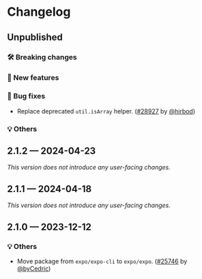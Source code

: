 # Changelog

## Unpublished

### 🛠 Breaking changes

### 🎉 New features

### 🐛 Bug fixes

- Replace deprecated `util.isArray` helper. ([#28927](https://github.com/expo/expo/pull/28927) by [@hirbod](https://github.com/hirbod))

### 💡 Others

## 2.1.2 — 2024-04-23

_This version does not introduce any user-facing changes._

## 2.1.1 — 2024-04-18

_This version does not introduce any user-facing changes._

## 2.1.0 — 2023-12-12

### 💡 Others

- Move package from `expo/expo-cli` to `expo/expo`. ([#25746](https://github.com/expo/expo/pull/25746) by [@byCedric](https://github.com/byCedric))
